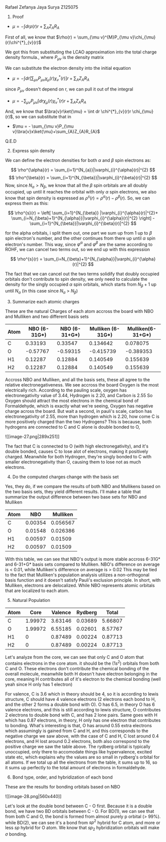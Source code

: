 Rafael Zefanya Jaya Surya
Z125075

1. Proof

- $\mu=-\int dr \rho(r)r+\sum_{A}Z_{A}R_{A}$

First of all, we know that 
$\rho(r) = \sum_{\mu v}^{M}P_{\mu v}\chi_{\mu}(r)\chi^{*}_{v}(r)$

We got this from substituting the LCAO approximation into the total charge density formula., where $P_{\mu v}$ is the density matrix

We can substitute the electron density into the initial equation

- $\mu=-\int dr \left[ \sum_{\mu v}P_{\mu v}\chi_{\mu}(r)\chi_{v}^{*}(r) \right]r +\sum_{A}Z_{A}R_{A}$

since $P_{\mu v}$ doesn't depend on r, we can pull it out of the integral

- $\mu = -\sum_{\mu v}P_{\mu v}\int dr \chi_{\mu}(r)\chi_{v}^{*}(r)r + \sum_{A}Z_{A}R_{A}$

And, we know that $\bra{v}r\ket{\mu} = \int dr \chi^{*}_{v}(r)r \chi_{\mu}(r)$, so we can substitute that in

- $\mu = - \sum_{\mu v}P_{\mu v}\bra{v}x\ket{\mu}+\sum_{A}Z_{A}R_{A}$

Q.E.D


2. Express spin density

We can define the electron densities for both $\alpha$ and $\beta$ spin electrons as:

$$
\rho^{\alpha}(r) = \sum_{i=1}^{N_{a}}|\varphi_{i}^{\alpha}(r)|^{2}
$$
$$
\rho^{\beta}(r) = \sum_{i=1}^{N_{\beta}}|\varphi_{i}^{\beta}(r)|^{2}
$$
Now, since $N_{\alpha} > N_{\beta}$, we know that all the $\beta$ spin orbitals are all doubly occupied, up until it reaches the orbital with only $\alpha$ spin electrons, we also know that spin density is expressed as $\rho^{s}(r) = \rho^{\alpha}(r) - \rho^{\beta}(r)$. So, we can express them as this:

$$
\rho^{s}(r) = \left[ \sum_{i=1}^{N_{\beta}} |\varphi_{i}^{\alpha}(r)|^{2}+ \sum_{i=N_{\beta}+1}^{N_{\alpha}}|\varphi_{i}^{\alpha}(r)|^{2} \right] - \sum_{i=1}^{N_{\beta}}|\varphi_{i}^{\beta}(r)|^{2}
$$

for the alpha orbitals, i split them out, one part we sum up from 1 up to $\beta$ spin electron's number, and the other continues from there up until $\alpha$ spin electron's number. This way, since $\varphi^{\alpha}$ and $\varphi^{\beta}$ are the same according to ROHF, we can cancel two terms out, so we end up with this expression

$$
\rho^{s}(r) = \sum_{i=N_{\beta}+1}^{N_{\alpha}}|\varphi_{i}^{\alpha}(r)|^{2}
$$

The fact that we can cancel out the two terms solidify that doubly occupied orbitals don't contribute to spin density, we only need to calculate the density for the singly occupied $\alpha$ spin orbitals, which starts from $N_{\beta}+1$ up until $N_{\alpha}$ (in this case since $N_{\alpha}$ > $N_{\beta}$)

3. Summarize each atomic charges

These are the natural Charges of each atom accross the board with NBO and Mulliken and two different basis sets

| Atom | NBO (6-31G*) | NBO (6-31+G*) | Mulliken (6-31G*) | Mulliken(6-31+G*) |
| ---- | ------------ | ------------- | ----------------- | ----------------- |
| C    | 0.33193      | 0.33547       | 0.134642          | 0.078075          |
| O    | -0.57767     | -0.59315      | -0.415739         | -0.389353         |
| H1   | 0.12287      | 0.12884       | 0.140549          | 0.155639          |
| H2   | 0.12287      | 0.12884       | 0.140549          | 0.155639          |

Accross NBO and Mulliken, and all the basis sets, these all agree to the relative electronegativeness.
We see accross the board Oxygen is the most electrically rich. According to the pauling scale, oxygen has electronegativity value of 3.44, Hydrogen is 2.20, and Carbon is 2.55
So Oxygen should attract the most electrons in the chemical bond of Formaldehyde, which is exactly what we're seeing, Oxygen has negative charge across the board.
But wait a second, in pauli's scale, carbon has electronegativity of 2.55, more than hydrogen which is 2.20, how come C is more positively charged than the two Hydrogens?
This is because, both hydrogens are connected to C and C alone is double bonded to O,

![[image-27.png|289x251]]

The fact that C is connected to O (with high electronegativity), and it's double bonded, causes C to lose alot of electrons, making it positively charged. Meanwhile for both Hydrogen, they're singly bonded to C with smaller electronegativity than O, causing them to lose not as much electrons.

4. Do the computed charges change with the basis set

Yes, they do, if we compare the results of both NBO and Mullikens based on the two basis sets, they yield different results. I'll make a table that summarize the output difference between two base sets for NBO and Mulliken

| Atom | NBO     | Mulliken |
| ---- | ------- | -------- |
| C    | 0.00354 | 0.056567 |
| O    | 0.01548 | 0.026386 |
| H1   | 0.00597 | 0.01509  |
| H2   | 0.00597 | 0.01509  |

With this table, we can see that NBO's output is more stable accross 6-31G* and 6-31+G* basis sets compared to Mulliken. NBO's difference on average is < 0.01, while Mulliken's difference on average is > 0.02
This may be tied to the fact that Mulliken's population analysis utilizes a non-orthogonal basis function and it doesn't satisfy Pauli's exclusion principle. In short, with Mulliken, electrons are delocalized. While NBO represents atomic orbitals that are localized to each atom.


5. Natural Population

| Atom | Core    | Valence | Rydberg | Total   |
| ---- | ------- | ------- | ------- | ------- |
| C    | 1.99972 | 3.63146 | 0.03689 | 5.66807 |
| O    | 1.99972 | 6.55185 | 0.02601 | 8.57767 |
| H1   | 0       | 0.87489 | 0.00224 | 0.87713 |
| H2   | 0       | 0.87489 | 0.00224 | 0.87713 |

Let's analyze from the core, we can see that only C and O atom that contains electrons in the core atom. it should be the ($1s^{2}$) orbitals from both C and O. These electrons don't contribute the chemical bonding of the overall molecule, meanwhile both H doesn't have electron belonging in the core, meaning H contributes all of it's electron to the chemical bonding (well yeah since H only has 1 electron)

For valence, C is 3.6 which in theory should be 4, so it is according to lewis structure, C should have 4 valence electrons (2 electrons each bond to H, and the other 2 forms a double bond with O).
O has 6.5, in theory O has 6 valence electrons, and this is still according to lewis structure, O contributes 2 electrons to double bond with C, and has 2 lone pairs.
Same goes with H which has 0.87 electrons, in theory, H only has one electron that contributes to bonding. 
What's interesting is that, O has around 0.55 extra electrons which assumingly is gained from C and H, and this corresponds to the negative charge we saw above, with the case of C and H, C lost around 0.4 electrons, and H lost around 0.2 electrons, both also correspond to the positive charge we saw the table above. 
The rydberg orbital is typically unoccupied, only there to accomodate things like hypervalence, excited state etc, which explains why the values are so small in rydberg's orbital for all atoms.
If we total up all the electrons from the table, it sums up to 16, so it sums up perfectly to the total amount of electrons in formaldehyde.


6. Bond type, order, and hybridization of each bond

These are the results for bonding orbitals based on NBO

![[image-28.png|560x440]]

Let's look at the double bond between C - O first.
Because it is a double bond, we have two BD orbitals between C - O.
For BD(1), we can see that from both C and O, the bond is formed from almost purely p orbital (> 99%). while BD(2), we can see it's a bond from $sp^{2}$ hybrid for C atom, and more or less $sp$ hybrid for O atom.
We know that $sp_{2}$ hybridization orbitals will make $\sigma$ bonding. 